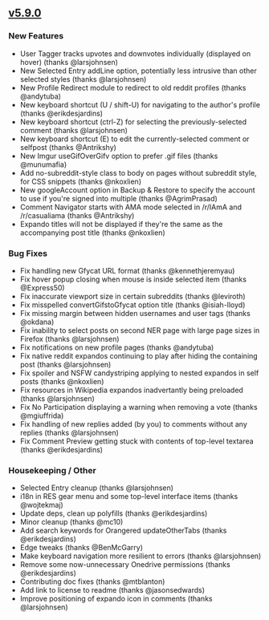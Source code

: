 ## [v5.9.0](https://github.com/honestbleeps/Reddit-Enhancement-Suite/releases/v5.9.0)

### New Features

- User Tagger tracks upvotes and downvotes individually (displayed on hover) (thanks @larsjohnsen)
- New Selected Entry addLine option, potentially less intrusive than other selected styles (thanks @larsjohnsen)
- New Profile Redirect module to redirect to old reddit profiles (thanks @andytuba)
- New keyboard shortcut (U / shift-U) for navigating to the author's profile (thanks @erikdesjardins)
- New keyboard shortcut (ctrl-Z) for selecting the previously-selected comment (thanks @larsjohnsen)
- New keyboard shortcut (E) to edit the currently-selected comment or selfpost (thanks @Antrikshy)
- New Imgur useGifOverGifv option to prefer .gif files (thanks @munumafia)
- Add no-subreddit-style class to body on pages without subreddit style, for CSS snippets (thanks @nkoxlien)
- New googleAccount option in Backup & Restore to specify the account to use if you're signed into multiple (thanks @AgrimPrasad)
- Comment Navigator starts with AMA mode selected in /r/IAmA and /r/casualiama (thanks @Antrikshy)
- Expando titles will not be displayed if they're the same as the accompanying post title (thanks @nkoxlien)

### Bug Fixes

- Fix handling new Gfycat URL format (thanks @kennethjeremyau)
- Fix hover popup closing when mouse is inside selected item (thanks @Express50)
- Fix inaccurate viewport size in certain subreddits (thanks @leviroth)
- Fix misspelled convertGifstoGfycat option title (thanks @isiah-lloyd)
- Fix missing margin between hidden usernames and user tags (thanks @okdana)
- Fix inability to select posts on second NER page with large page sizes in Firefox (thanks @larsjohnsen)
- Fix notifications on new profile pages (thanks @andytuba)
- Fix native reddit expandos continuing to play after hiding the containing post (thanks @larsjohnsen)
- Fix spoiler and NSFW candystriping applying to nested expandos in self posts (thanks @nkoxlien)
- Fix resources in Wikipedia expandos inadvertantly being preloaded (thanks @larsjohnsen)
- Fix No Participation displaying a warning when removing a vote (thanks @mgiuffrida)
- Fix handling of new replies added (by you) to comments without any replies (thanks @larsjohnsen)
- Fix Comment Preview getting stuck with contents of top-level textarea (thanks @erikdesjardins)

### Housekeeping / Other

- Selected Entry cleanup (thanks @larsjohnsen)
- i18n in RES gear menu and some top-level interface items (thanks @wojtekmaj)
- Update deps, clean up polyfills (thanks @erikdesjardins)
- Minor cleanup (thanks @mc10)
- Add search keywords for Orangered updateOtherTabs (thanks @erikdesjardins)
- Edge tweaks (thanks @BenMcGarry)
- Make keyboard navigation more resilient to errors (thanks @larsjohnsen)
- Remove some now-unnecessary Onedrive permissions (thanks @erikdesjardins)
- Contributing doc fixes (thanks @mtblanton)
- Add link to license to readme (thanks @jasonsedwards)
- Improve positioning of expando icon in comments (thanks @larsjohnsen)

